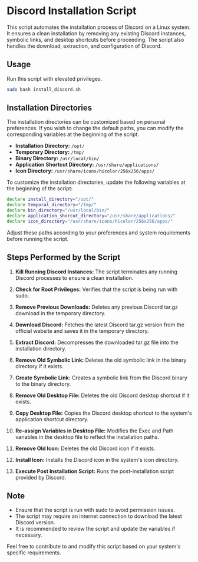 # Discord Installation Script

This script automates the installation process of Discord on a Linux system. It ensures a clean installation by removing any existing Discord instances, symbolic links, and desktop shortcuts before proceeding. The script also handles the download, extraction, and configuration of Discord.

## Usage

Run this script with elevated privileges.

```bash
sudo bash install_discord.sh
```

## Installation Directories

The installation directories can be customized based on personal preferences. If you wish to change the default paths, you can modify the corresponding variables at the beginning of the script.

- **Installation Directory:** `/opt/`
- **Temporary Directory:** `/tmp/`
- **Binary Directory:** `/usr/local/bin/`
- **Application Shortcut Directory:** `/usr/share/applications/`
- **Icon Directory:** `/usr/share/icons/hicolor/256x256/apps/`

To customize the installation directories, update the following variables at the beginning of the script:

```bash
declare install_directory="/opt/"
declare temporal_directory="/tmp/"
declare bin_directory="/usr/local/bin/"
declare application_shorcut_directory="/usr/share/applications/"
declare icon_directory="/usr/share/icons/hicolor/256x256/apps/"
```

Adjust these paths according to your preferences and system requirements before running the script.

## Steps Performed by the Script

1. **Kill Running Discord Instances:** The script terminates any running Discord processes to ensure a clean installation.

2. **Check for Root Privileges:** Verifies that the script is being run with sudo.

3. **Remove Previous Downloads:** Deletes any previous Discord tar.gz download in the temporary directory.

4. **Download Discord:** Fetches the latest Discord tar.gz version from the official website and saves it in the temporary directory.

5. **Extract Discord:** Decompresses the downloaded tar.gz file into the installation directory.

6. **Remove Old Symbolic Link:** Deletes the old symbolic link in the binary directory if it exists.

7. **Create Symbolic Link:** Creates a symbolic link from the Discord binary to the binary directory.

8. **Remove Old Desktop File:** Deletes the old Discord desktop shortcut if it exists.

9. **Copy Desktop File:** Copies the Discord desktop shortcut to the system's application shortcut directory.

10. **Re-assign Variables in Desktop File:** Modifies the Exec and Path variables in the desktop file to reflect the installation paths.

11. **Remove Old Icon:** Deletes the old Discord icon if it exists.

12. **Install Icon:** Installs the Discord icon in the system's icon directory.

13. **Execute Post Installation Script:** Runs the post-installation script provided by Discord.

## Note

- Ensure that the script is run with sudo to avoid permission issues.
- The script may require an internet connection to download the latest Discord version.
- It is recommended to review the script and update the variables if necessary.

Feel free to contribute to and modify this script based on your system's specific requirements.
